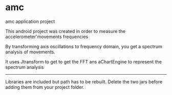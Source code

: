 amc
===

amc application project

This android project was created in order to measure the accelerometer'movements frequencies

By transforming axis oscillations to frequency domain, you get a spectrum analysis of movements.

It uses Jtransform to get to get the FFT ans aChartEngine to represent the spectrum analysis

-----------------------------------------------------------------------------------------------
Libraries are included but path has to be rebuilt. 
Delete the two jars before adding them from your project folder.
